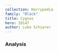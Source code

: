 ```yaml
---
collection: Harrypedia
family: "Black"
title: Cygnus
hero: I0147
author: Luke Schierer
---
```



### Analysis


